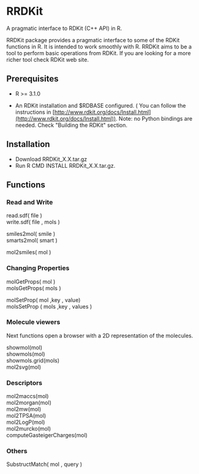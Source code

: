 RRDKit
======

A pragmatic interface to RDKit (C++ API) in R.

RRDKit package provides a pragmatic interface to some of the RDKit functions in R. It is intended to work smoothly with R. RRDKit aims to be a tool to perform
basic operations from RDKit. If you are looking for a more richer tool check RDKit web site.


## Prerequisites

* R >= 3.1.0 

* An RDKit installation and $RDBASE configured. ( You can follow the
  instructions in [http://www.rdkit.org/docs/Install.html](http://www.rdkit.org/docs/Install.html)). Note: no Python bindings are needed. Check "Building the RDKit" section.
  
## Installation

* Download RRDKit_X.X.tar.gz
* Run R CMD INSTALL RRDKit_X.X.tar.gz.
  
  
## Functions

### Read and Write
read.sdf( file )  
write.sdf( file , mols )  

smiles2mol( smile )  
smarts2mol( smart )  

mol2smiles( mol )  

### Changing Properties
molGetProps( mol )  
molsGetProps( mols )  

molSetProp( mol  ,key , value)  
molsSetProp ( mols  ,key , values )  

### Molecule viewers 

Next functions open a browser with a 2D representation of the molecules.

showmol(mol)  
showmols(mol)  
showmols.grid(mols)  
mol2svg(mol)   

### Descriptors
mol2maccs(mol)  
mol2morgan(mol)  
mol2mw(mol)  
mol2TPSA(mol)  
mol2LogP(mol)  
mol2murcko(mol)  
computeGasteigerCharges(mol)  

### Others
SubstructMatch(  mol , query )  

